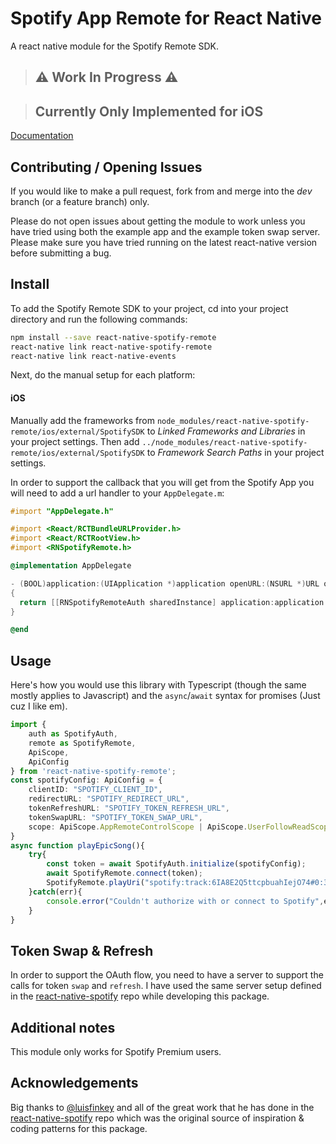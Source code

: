 
# Spotify App Remote for React Native

A react native module for the Spotify Remote SDK.

>## ⚠️ Work In Progress ⚠️

>## Currently Only Implemented for iOS 

[Documentation](https://cjam.github.io/react-native-spotify-remote/index.html)

## Contributing / Opening Issues

If you would like to make a pull request, fork from and merge into the *dev* branch (or a feature branch) only.

Please do not open issues about getting the module to work unless you have tried using both the example app and the example token swap server. Please make sure you have tried running on the latest react-native version before submitting a bug.

## Install

To add the Spotify Remote SDK to your project, cd into your project directory and run the following commands:
```bash
npm install --save react-native-spotify-remote
react-native link react-native-spotify-remote
react-native link react-native-events
```

Next, do the manual setup for each platform:

#### iOS
Manually add the frameworks from `node_modules/react-native-spotify-remote/ios/external/SpotifySDK` to *Linked Frameworks and Libraries* in your project settings. Then add `../node_modules/react-native-spotify-remote/ios/external/SpotifySDK` to *Framework Search Paths* in your project settings.

In order to support the callback that you will get from the Spotify App you will need to add a url handler to your `AppDelegate.m`:

```objective-c
#import "AppDelegate.h"

#import <React/RCTBundleURLProvider.h>
#import <React/RCTRootView.h>
#import <RNSpotifyRemote.h>

@implementation AppDelegate

- (BOOL)application:(UIApplication *)application openURL:(NSURL *)URL options:(NSDictionary<UIApplicationOpenURLOptionsKey, id> *)options
{
  return [[RNSpotifyRemoteAuth sharedInstance] application:application openURL:URL options:options];
}

@end
```

<!-- 
#### Android

1. Open up `android/app/src/main/java/[...]/MainActivity.java`
  - Add `import com.reactlibrary.RNSpotifyRemotePackage;` to the imports at the top of the file
  - Add `new RNSpotifyRemotePackage()` to the list returned by the `getPackages()` method
2. Append the following lines to `android/settings.gradle`:
  	```
  	include ':react-native-spotify-remote'
  	project(':react-native-spotify-remote').projectDir = new File(rootProject.projectDir, 	'../node_modules/react-native-spotify-remote/android')
  	```
3. Insert the following lines inside the dependencies block in `android/app/build.gradle`:
  	```
      compile project(':react-native-spotify-remote')
  	```

Edit `android/build.gradle` and add `flatDir`

```
...
allprojects {
	repositories {
		mavenLocal()
		jcenter()
		maven {
			// All of React Native (JS, Obj-C sources, Android binaries) is installed from npm
			url "$rootDir/../node_modules/react-native/android"
		}
		flatDir {
			dirs project(':react-native-spotify-remote').file('libs'), 'libs'
		}
	}
}
...
```

Edit `android/app/build.gradle` and add `packagingOptions`

```
...
buildTypes {
    release {
        minifyEnabled enableProguardInReleaseBuilds
        proguardFiles getDefaultProguardFile("proguard-android.txt"), "proguard-rules.pro"
    }
}
packagingOptions {
    pickFirst 'lib/armeabi-v7a/libgnustl_shared.so'
    pickFirst 'lib/x86/libgnustl_shared.so'
}
...
```

If you have issues linking the module, please check that gradle is updated to the latest version and that your project is synced. -->

## Usage

Here's how you would use this library with Typescript (though the same mostly applies to Javascript) and the `async`/`await` syntax for promises (Just cuz I like em).

```typescript
import { 
	auth as SpotifyAuth, 
	remote as SpotifyRemote, 
	ApiScope, 
	ApiConfig
} from 'react-native-spotify-remote';
const spotifyConfig: ApiConfig = {
	clientID: "SPOTIFY_CLIENT_ID",
	redirectURL: "SPOTIFY_REDIRECT_URL",
	tokenRefreshURL: "SPOTIFY_TOKEN_REFRESH_URL",
	tokenSwapURL: "SPOTIFY_TOKEN_SWAP_URL",
	scope: ApiScope.AppRemoteControlScope | ApiScope.UserFollowReadScope
}
async function playEpicSong(){
	try{
		const token = await SpotifyAuth.initialize(spotifyConfig);
		await SpotifyRemote.connect(token);
		SpotifyRemote.playUri("spotify:track:6IA8E2Q5ttcpbuahIejO74#0:38");
	}catch(err){
		console.error("Couldn't authorize with or connect to Spotify",err);
	}   
}
```

## Token Swap & Refresh

In order to support the OAuth flow, you need to have a server to support the calls for token `swap` and `refresh`.  I have used the same server setup defined in the [react-native-spotify](https://github.com/lufinkey/react-native-spotify#token-swap-and-refresh) repo while developing this package.


## Additional notes

This module only works for Spotify Premium users.

## Acknowledgements

Big thanks to [@luisfinkey](https://github.com/lufinkey) and all of the great work that he has done in the [react-native-spotify](https://github.com/lufinkey/react-native-spotify) repo which was the original source of inspiration & coding patterns for this package.
